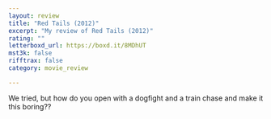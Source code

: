 ```yaml
---
layout: review
title: "Red Tails (2012)"
excerpt: "My review of Red Tails (2012)"
rating: ""
letterboxd_url: https://boxd.it/8MDhUT
mst3k: false
rifftrax: false
category: movie_review

---
```


We tried, but how do you open with a dogfight and a train chase and make it this boring??